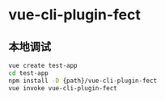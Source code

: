 # vue-cli-plugin-fect

## 本地调试

```bash
vue create test-app
cd test-app
npm install -D {path}/vue-cli-plugin-fect
vue invoke vue-cli-plugin-fect
```
